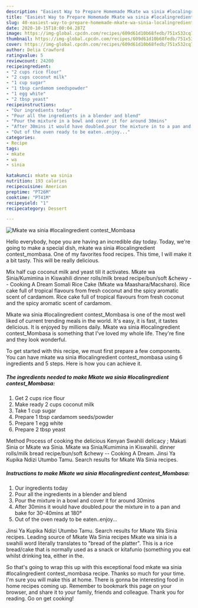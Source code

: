 ```yaml
---
description: "Easiest Way to Prepare Homemade Mkate wa sinia #localingredient contest_Mombasa"
title: "Easiest Way to Prepare Homemade Mkate wa sinia #localingredient contest_Mombasa"
slug: 40-easiest-way-to-prepare-homemade-mkate-wa-sinia-localingredient-contest-mombasa
date: 2020-10-15T18:00:04.287Z
image: https://img-global.cpcdn.com/recipes/609d61d10b68fedb/751x532cq70/mkate-wa-sinia-localingredient-contest_mombasa-recipe-main-photo.jpg
thumbnail: https://img-global.cpcdn.com/recipes/609d61d10b68fedb/751x532cq70/mkate-wa-sinia-localingredient-contest_mombasa-recipe-main-photo.jpg
cover: https://img-global.cpcdn.com/recipes/609d61d10b68fedb/751x532cq70/mkate-wa-sinia-localingredient-contest_mombasa-recipe-main-photo.jpg
author: Delia Crawford
ratingvalue: 5
reviewcount: 24200
recipeingredient:
- "2 cups rice flour"
- "2 cups coconut milk"
- "1 cup sugar"
- "1 tbsp cardamom seedspowder"
- "1 egg white"
- "2 tbsp yeast"
recipeinstructions:
- "Our ingredients today"
- "Pour all the ingredients in a blender and blend"
- "Pour the mixture in a bowl and cover it for around 30mins"
- "After 30mins it would have doubled.pour the mixture in to a pan and bake for 30-40mins at 180°"
- "Out of the oven ready to be eaten..enjoy..."
categories:
- Recipe
tags:
- mkate
- wa
- sinia

katakunci: mkate wa sinia 
nutrition: 193 calories
recipecuisine: American
preptime: "PT26M"
cooktime: "PT41M"
recipeyield: "1"
recipecategory: Dessert

---
```



![Mkate wa sinia #localingredient contest_Mombasa](https://img-global.cpcdn.com/recipes/609d61d10b68fedb/751x532cq70/mkate-wa-sinia-localingredient-contest_mombasa-recipe-main-photo.jpg)

Hello everybody, hope you are having an incredible day today. Today, we're going to make a special dish, mkate wa sinia #localingredient contest_mombasa. One of my favorites food recipes. This time, I will make it a bit tasty. This will be really delicious.

Mix half cup coconut milk and yeast till it activates. Mkate wa Sinia/Kumimina in Kiswahili dinner rolls/milk bread recipe/bun/soft &amp;chewy -- Cooking A Dream Somali Rice Cake (Mkate wa Maashara/Macsharo). Rice cake full of tropical flavours from fresh coconut and the spicy aromatic scent of cardamom. Rice cake full of tropical flavours from fresh coconut and the spicy aromatic scent of cardamom.

Mkate wa sinia #localingredient contest_Mombasa is one of the most well liked of current trending meals in the world. It's easy, it is fast, it tastes delicious. It is enjoyed by millions daily. Mkate wa sinia #localingredient contest_Mombasa is something that I've loved my whole life. They're fine and they look wonderful.


To get started with this recipe, we must first prepare a few components. You can have mkate wa sinia #localingredient contest_mombasa using 6 ingredients and 5 steps. Here is how you can achieve it.

<!--inarticleads1-->

##### The ingredients needed to make Mkate wa sinia #localingredient contest_Mombasa:

1. Get 2 cups rice flour
1. Make ready 2 cups coconut milk
1. Take 1 cup sugar
1. Prepare 1 tbsp cardamom seeds/powder
1. Prepare 1 egg white
1. Prepare 2 tbsp yeast


Method Process of cooking the delicious Kenyan Swahili delicacy ; Makati Sinia or Mkate wa Sinia. Mkate wa Sinia/Kumimina in Kiswahili. dinner rolls/milk bread recipe/bun/soft &amp;chewy -- Cooking A Dream. Jinsi Ya Kupika Ndizi Utumbo Tamu. Search results for Mkate Wa Sinia recipes. 

<!--inarticleads2-->

##### Instructions to make Mkate wa sinia #localingredient contest_Mombasa:

1. Our ingredients today
1. Pour all the ingredients in a blender and blend
1. Pour the mixture in a bowl and cover it for around 30mins
1. After 30mins it would have doubled.pour the mixture in to a pan and bake for 30-40mins at 180°
1. Out of the oven ready to be eaten..enjoy...


Jinsi Ya Kupika Ndizi Utumbo Tamu. Search results for Mkate Wa Sinia recipes. Leading source of Mkate Wa Sinia recipes Mkate wa sinia is a swahili word literally translates to &#34;bread of the platter&#34;. This is a rice bread/cake that is normally used as a snack or kitafunio (something you eat whilst drinking tea, either in the. 

So that's going to wrap this up with this exceptional food mkate wa sinia #localingredient contest_mombasa recipe. Thanks so much for your time. I'm sure you will make this at home. There is gonna be interesting food in home recipes coming up. Remember to bookmark this page on your browser, and share it to your family, friends and colleague. Thank you for reading. Go on get cooking!
